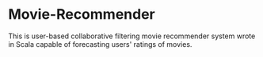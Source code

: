 # Movie-Recommender
This is user-based collaborative filtering movie recommender system wrote in Scala capable of forecasting users' ratings of movies. 
